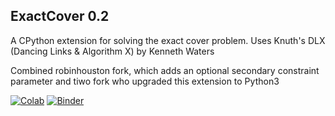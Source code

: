 ## ExactCover 0.2

A CPython extension for solving the exact cover problem.
Uses Knuth's DLX (Dancing Links & Algorithm X) by Kenneth Waters

Combined robinhouston fork, which adds an optional secondary constraint parameter and tiwo fork who upgraded this extension to Python3

 [![Colab](https://colab.research.google.com/assets/colab-badge.svg)](https://colab.research.google.com/drive/1a-gr9GAmaOli0S315-7MxA7RhxHfPX14?usp=sharing) [![Binder](https://mybinder.org/badge_logo.svg)](https://mybinder.org/v2/gh/Seemee/exactcover/master)
